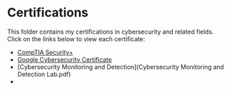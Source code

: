 # Certifications

This folder contains my certifications in cybersecurity and related fields. Click on the links below to view each certificate:

- [CompTIA Security+](CompTIA_Security_Plus.pdf)
- [Google Cybersecurity Certificate](GoogleCybersecurityCertificate.pdf)
- [Cybersecurity Monitoring and Detection](Cybersecurity Monitoring and Detection Lab.pdf)
- 
